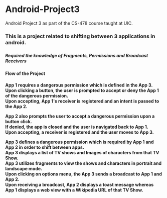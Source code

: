 # Android-Project3
Android Project 3 as part of the CS-478 course taught at UIC.

<h3>This is a project related to shifting between 3 applications in android.<h3>
<h5> Required the knowledge of Fragments, Permissions and Broadcast Receivers <h5>

<h4>Flow of the Project<h4>

App 1 requires a dangerous permission which is defined in the App 3.<br/>
Upon clicking a button, the user is prompted to accept or deny the App 1 of the dangerous permission.<br/>
Upon accepting, App 1's receiver is registered and an intent is passed to the App 2.

App 2 also prompts the user to accept a dangerous permission upon a button click.<br/>
If denied, the app is closed and the user is navigated back to App 1.<br/>
Upon accepting, a receiver is registered and the user moves to App 3.

App 3 defines a dangerous permission which is required by App 1 and App 2 in order to shift between apps.<br/>
App 3 displays a list of TV shows and Images of characters from that TV Show.<br/>
App 3 utilizes fragments to view the shows and characters in portrait and landscape mode.<br/>
Upon clicking on options menu, the App 3 sends a broadcast to App 1 and App 2.<br/>
Upon receiving a broadcast, App 2 displays a toast message whereas App 1 displays a web view with a Wikipedia URL of that TV Show.
